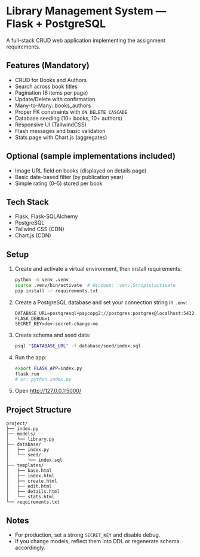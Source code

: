 # Library Management System — Flask + PostgreSQL

A full-stack CRUD web application implementing the assignment requirements.

## Features (Mandatory)
- CRUD for Books and Authors
- Search across book titles
- Pagination (6 items per page)
- Update/Delete with confirmation
- Many-to-Many: books_authors
- Proper FK constraints with `ON DELETE CASCADE`
- Database seeding (10+ books, 10+ authors)
- Responsive UI (TailwindCSS)
- Flash messages and basic validation
- Stats page with Chart.js (aggregates)

## Optional (sample implementations included)
- Image URL field on books (displayed on details page)
- Basic date-based filter (by publication year)
- Simple rating (0–5) stored per book

## Tech Stack
- Flask, Flask-SQLAlchemy
- PostgreSQL
- Tailwind CSS (CDN)
- Chart.js (CDN)

## Setup
1. Create and activate a virtual environment, then install requirements:
   ```bash
   python -m venv .venv
   source .venv/bin/activate  # Windows: .venv\Scripts\activate
   pip install -r requirements.txt
   ```

2. Create a PostgreSQL database and set your connection string in `.env`:
   ```env
   DATABASE_URL=postgresql+psycopg2://postgres:postgres@localhost:5432/library_db
   FLASK_DEBUG=1
   SECRET_KEY=dev-secret-change-me
   ```

3. Create schema and seed data:
   ```bash
   psql "$DATABASE_URL" -f database/seed/index.sql
   ```

4. Run the app:
   ```bash
   export FLASK_APP=index.py
   flask run
   # or: python index.py
   ```

5. Open http://127.0.0.1:5000/

## Project Structure
```
project/
├── index.py
├── models/
│   └── library.py
├── database/
│   ├── index.py
│   └── seed/
│       └── index.sql
├── templates/
│   ├── base.html
│   ├── index.html
│   ├── create.html
│   ├── edit.html
│   ├── details.html
│   └── stats.html
└── requirements.txt
```

## Notes
- For production, set a strong `SECRET_KEY` and disable debug.
- If you change models, reflect them into DDL or regenerate schema accordingly.
